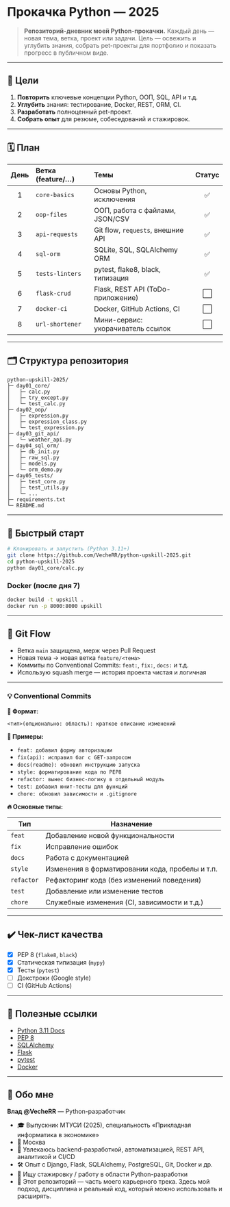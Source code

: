 # Прокачка Python — 2025

> **Репозиторий-дневник моей Python-прокачки.** Каждый день — новая тема, ветка, проект или задачи. Цель — освежить и углубить знания, собрать pet-проекты для портфолио и показать прогресс в публичном виде.

---

## 🎯 Цели

1. **Повторить** ключевые концепции Python, ООП, SQL, API и т.д.
2. **Углубить** знания: тестирование, Docker, REST, ORM, CI.
3. **Разработать** полноценный pet-проект.
4. **Собрать опыт** для резюме, собеседований и стажировок.

---

## 🗓️ План

| День | Ветка (feature/…) | Темы                              | Статус |
| :--: | :---------------- | :-------------------------------- | :----: |
|  1   | `core-basics`     | Основы Python, исключения         |   ✅   |
|  2   | `oop-files`       | ООП, работа с файлами, JSON/CSV   |   ✅   |
|  3   | `api-requests`    | Git flow, `requests`, внешние API |   ✅   |
|  4   | `sql-orm`         | SQLite, SQL, SQLAlchemy ORM       |   ✅   |
|  5   | `tests-linters`   | pytest, flake8, black, типизация  |   ✅   |
|  6   | `flask-crud`      | Flask, REST API (ToDo-приложение) |   ⬜   |
|  7   | `docker-ci`       | Docker, GitHub Actions, CI        |   ⬜   |
|  8   | `url-shortener`   | Мини-сервис: укорачиватель ссылок |   ⬜   |

---

## 🗂 Структура репозитория

```
python-upskill-2025/
├─ day01_core/
│   ├─ calc.py
│   ├─ try_except.py
│   └─ test_calc.py
├─ day02_oop/
│   ├─ expression.py
│   ├─ expression_class.py
│   └─ test_expression.py
├─ day03_git_api/
│   └─ weather_api.py
├─ day04_sql_orm/
│   ├─ db_init.py
│   ├─ raw_sql.py
│   ├─ models.py
│   └─ orm_demo.py
├─ day05_tests/
│   ├─ test_core.py
│   ├─ test_utils.py
│   └─ ...
├─ requirements.txt
└─ README.md
```

---

## 🚀 Быстрый старт

```bash
# Клонировать и запустить (Python 3.11+)
git clone https://github.com/VecheRR/python-upskill-2025.git
cd python-upskill-2025
python day01_core/calc.py
```

### Docker (после дня 7)

```bash
docker build -t upskill .
docker run -p 8000:8000 upskill
```

---

## 🤝 Git Flow

- Ветка `main` защищена, мерж через Pull Request
- Новая тема → новая ветка `feature/<тема>`
- Коммиты по Conventional Commits: `feat:`, `fix:`, `docs:` и т.д.
- Использую squash merge — история проекта чистая и логичная

---

### 💡 Conventional Commits

**📌 Формат:**

```
<тип>(опционально: область): краткое описание изменений
```

**🔧 Примеры:**

- `feat: добавил форму авторизации`
- `fix(api): исправил баг с GET-запросом`
- `docs(readme): обновил инструкцию запуска`
- `style: форматирование кода по PEP8`
- `refactor: вынес бизнес-логику в отдельный модуль`
- `test: добавил юнит-тесты для функций`
- `chore: обновил зависимости и .gitignore`

**🔥 Основные типы:**

| Тип        | Назначение                                      |
| ---------- | ----------------------------------------------- |
| `feat`     | Добавление новой функциональности               |
| `fix`      | Исправление ошибок                              |
| `docs`     | Работа с документацией                          |
| `style`    | Изменения в форматировании кода, пробелы и т.п. |
| `refactor` | Рефакторинг кода (без изменений поведения)      |
| `test`     | Добавление или изменение тестов                 |
| `chore`    | Служебные изменения (CI, зависимости и т.д.)    |

---

## ✔️ Чек-лист качества

- [x] PEP 8 (`flake8`, `black`)
- [x] Статическая типизация (`mypy`)
- [x] Тесты (`pytest`)
- [ ] Докстроки (Google style)
- [ ] CI (GitHub Actions)

---

## 🔗 Полезные ссылки

- [Python 3.11 Docs](https://docs.python.org/3/)
- [PEP 8](https://peps.python.org/pep-0008/)
- [SQLAlchemy](https://docs.sqlalchemy.org/)
- [Flask](https://flask.palletsprojects.com/)
- [pytest](https://docs.pytest.org/)
- [Docker](https://docs.docker.com/)

---

## 👤 Обо мне

**Влад @VecheRR** — Python-разработчик

- 🎓 Выпускник МТУСИ (2025), специальность «Прикладная информатика в экономике»
- 📍 Москва
- 🧠 Увлекаюсь backend-разработкой, автоматизацией, REST API, аналитикой и CI/CD
- 🛠 Опыт с Django, Flask, SQLAlchemy, PostgreSQL, Git, Docker и др.
- 🔎 Ищу стажировку / работу в области Python-разработки
- 💼 Этот репозиторий — часть моего карьерного трека. Здесь мой подход, дисциплина и реальный код, который можно использовать и расширять.
